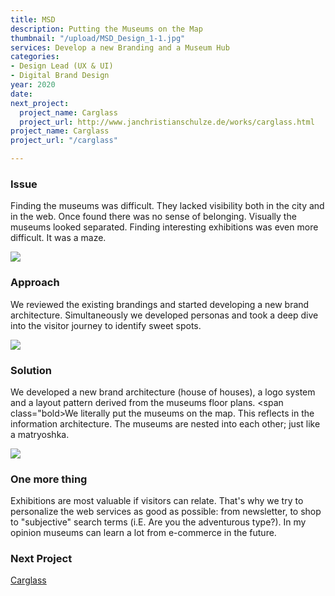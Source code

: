 ```yaml
---
title: MSD
description: Putting the Museums on the Map
thumbnail: "/upload/MSD_Design_1-1.jpg"
services: Develop a new Branding and a Museum Hub
categories:
- Design Lead (UX & UI)
- Digital Brand Design
year: 2020
date: 
next_project:
  project_name: Carglass
  project_url: http://www.janchristianschulze.de/works/carglass.html
project_name: Carglass
project_url: "/carglass"

---
```

### **Issue**

<p class="einleser"><span class="bold">Finding the museums was difficult.</span> They lacked visibility both in the city and in the web. Once found there was no sense of belonging. Visually the museums looked separated. Finding interesting exhibitions was even more difficult. It was a maze.</p>

<SingleProjectHeader
:services="$page.frontmatter.services"
:year="$page.frontmatter.year.toString()"
:categories="$page.frontmatter.categories"
/>

![](/upload/MSD_Design_2-1.jpg)

### **Approach**

We reviewed the existing brandings and started developing a new brand architecture. Simultaneously we developed personas and took a deep dive into the visitor journey to identify sweet spots.

![](/upload/MSD_Design_3-1.jpg)

### **Solution**

We developed a new brand architecture (house of houses), a logo system and a layout pattern derived from the museums floor plans. <span class="bold>We literally put the museums on the map.</span> This reflects in the information architecture. The museums are nested into each other; just like a matryoshka.

![](/upload/MSD_Design_5.jpg)

### **One more thing**

Exhibitions are most valuable if visitors can relate. That's why we try to personalize the web services as good as possible: from newsletter, to shop to "subjective" search terms (i.E. Are you the adventurous type?). In my opinion museums can learn a lot from e-commerce in the future.

### **Next Project**

[Carglass](/works/carglass.html)